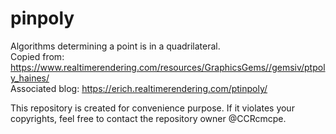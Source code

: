 # pinpoly
Algorithms determining a point is in a quadrilateral.  
Copied from: https://www.realtimerendering.com/resources/GraphicsGems//gemsiv/ptpoly_haines/  
Associated blog: https://erich.realtimerendering.com/ptinpoly/

This repository is created for convenience purpose. If it violates your copyrights, feel free to contact the repository owner @CCRcmcpe.
